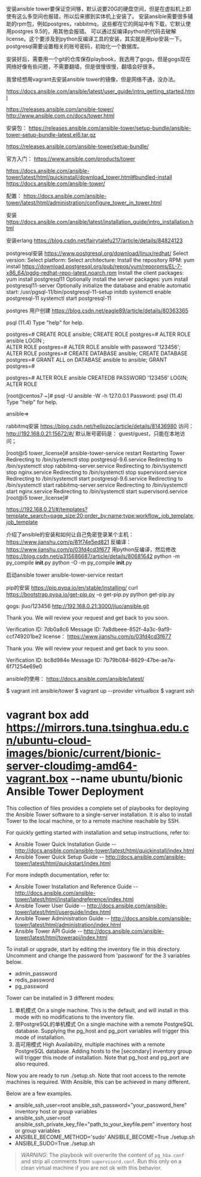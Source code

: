 安装ansible tower要保证空间够，默认说要20G的硬盘空间，但是在虚拟机上即使有这么多空间也报错，所以后来挪到实体机上安装了。
安装ansible需要很多辅助的rpm包，例如postgres，rabbitmq，这些都在它的网站中有下载，它默认使用postgres 9.5的，用其他会报错。
可以通过反编译python的代码去破解license。这个要涉及到python反编译工具的安装，其实就是用pip安装一下。
postgresql需要设置相关的账号密码，初始化一个数据库。

安装好后，需要用一个git的仓库保存playbook，我选用了gogs，但是gogs现在网络好像有些问题，不需要翻墙，但是很慢很慢，翻墙会好很多。

我曾经想用vagrant去安装ansible tower的镜像，但是网络不通，没办法。

https://docs.ansible.com/ansible/latest/user_guide/intro_getting_started.html

https://releases.ansible.com/ansible-tower/
http://www.ansible.com.cn/docs/tower.html


安装包：
https://releases.ansible.com/ansible-tower/setup-bundle/ansible-tower-setup-bundle-latest.el6.tar.gz

https://releases.ansible.com/ansible-tower/setup-bundle/


官方入门：
https://www.ansible.com/products/tower

https://docs.ansible.com/ansible-tower/latest/html/quickinstall/download_tower.html#bundled-install
https://docs.ansible.com/ansible-tower/

配置：
https://docs.ansible.com/ansible-tower/latest/html/administration/configure_tower_in_tower.html

安装
https://docs.ansible.com/ansible/latest/installation_guide/intro_installation.html

安装erlang
https://blog.csdn.net/fairytalefu217/article/details/84824123


postgresql安装
https://www.postgresql.org/download/linux/redhat/
Select version: 
Select platform: 
Select architecture: 
Install the repository RPM:
yum install https://download.postgresql.org/pub/repos/yum/reporpms/EL-7-x86_64/pgdg-redhat-repo-latest.noarch.rpm
Install the client packages:
yum install postgresql11
Optionally install the server packages:
yum install postgresql11-server
Optionally initialize the database and enable automatic start:
/usr/pgsql-11/bin/postgresql-11-setup initdb
systemctl enable postgresql-11
systemctl start postgresql-11


postgres 用户创建
https://blog.csdn.net/eagle89/article/details/80363365


psql (11.4)
Type "help" for help.

postgres=# CREATE ROLE ansible;
CREATE ROLE
postgres=# ALTER ROLE ansible LOGIN ;            
ALTER ROLE
postgres=# ALTER ROLE ansible with password '123456'; 
ALTER ROLE
postgres=# CREATE DATABASE ansible;
CREATE DATABASE
postgres=# GRANT ALL on DATABASE ansible to ansible;
GRANT
postgres=# 

postgres=# ALTER ROLE ansible CREATEDB PASSWORD '123456' LOGIN;   
ALTER ROLE

[root@centos7 ~]# psql -U ansible -W -h 127.0.0.1
Password: 
psql (11.4)
Type "help" for help.

ansible=> 

rabbitmq安装
https://blog.csdn.net/hellozpc/article/details/81436980
访问： http://192.168.0.21:15672/#/
默认账号密码是： guest/guest，只能在本地访问；

[root@i5 tower_license]# ansible-tower-service restart
Restarting Tower
Redirecting to /bin/systemctl stop postgresql-9.6.service
Redirecting to /bin/systemctl stop rabbitmq-server.service
Redirecting to /bin/systemctl stop nginx.service
Redirecting to /bin/systemctl stop supervisord.service
Redirecting to /bin/systemctl start postgresql-9.6.service
Redirecting to /bin/systemctl start rabbitmq-server.service
Redirecting to /bin/systemctl start nginx.service
Redirecting to /bin/systemctl start supervisord.service
[root@i5 tower_license]# 

https://192.168.0.21/#/templates?template_search=page_size:20;order_by:name;type:workflow_job_template,job_template

介绍了ansible的安装和如何让自己免密登录某个主机：
https://www.jianshu.com/p/81f74e5ed821
反编译：
https://www.jianshu.com/p/03fd4cd3f677
用python反编译，然后修改
https://blog.csdn.net/q315686687/article/details/80681642
python -m py_compile __init__.py
python -O -m py_compile __init__.py

启动ansible tower
ansible-tower-service restart

pip的安装
https://pip.pypa.io/en/stable/installing/
curl https://bootstrap.pypa.io/get-pip.py -o get-pip.py
python get-pip.py


gogs: jluo/123456
http://192.168.0.21:3000/jluo/ansible.git

Thank you. We will review your request and get back to you soon.

Verification ID: 7db0a8c6
Message ID: 7a8dbeee-852f-4a3c-9af9-ccf749201be2
license：
https://www.jianshu.com/p/03fd4cd3f677


Thank you. We will review your request and get back to you soon.

Verification ID: bc8d984e
Message ID: 7b79b084-8629-47be-ae7a-6f71254e69e0


ansible的使用：
https://docs.ansible.com/ansible/latest/


$ vagrant init ansible/tower
$ vagrant up --provider virtualbox
$ vagrant ssh


vagrant box add https://mirrors.tuna.tsinghua.edu.cn/ubuntu-cloud-images/bionic/current/bionic-server-cloudimg-amd64-vagrant.box --name ubuntu/bionic
Ansible Tower Deployment
========================

This collection of files provides a complete set of playbooks for deploying
the Ansible Tower software to a single-server installation. It is also to
install Tower to the local machine, or to a remote machine reachable by SSH.

For quickly getting started with installation and setup instructions, refer to:

- Ansible Tower Quick Installation Guide -- http://docs.ansible.com/ansible-tower/latest/html/quickinstall/index.html
- Ansible Tower Quick Setup Guide -- http://docs.ansible.com/ansible-tower/latest/html/quickstart/index.html

For more indepth documentation, refer to:

- Ansible Tower Installation and Reference Guide -- http://docs.ansible.com/ansible-tower/latest/html/installandreference/index.html
- Ansible Tower User Guide -- http://docs.ansible.com/ansible-tower/latest/html/userguide/index.html
- Ansible Tower Administration Guide -- http://docs.ansible.com/ansible-tower/latest/html/administration/index.html
- Ansible Tower API Guide -- http://docs.ansible.com/ansible-tower/latest/html/towerapi/index.html

To install or upgrade, start by editing the inventory file in this directory.
Uncomment and change the password from 'password' for the 3 variables below.
* admin_password
* redis_password
* pg_password

Tower can be installed in 3 different modes:
1. 单机模式 On a single machine. This is the default, and will install in this mode with
   no modifications to the inventory file.
2. 带PostgreSQL的单机模式 On a single machine with a remote PostgreSQL database. Supplying the pg_host
   and pg_port variables will trigger this mode of installation.
3. 高可用模式 High Availability, multiple machines with a remote PostgreSQL database.
   Adding hosts to the [secondary] inventory group will trigger this mode of
   installation. Note that pg_host and pg_port are also required.

Now you are ready to run ./setup.sh. Note that root access to the remote machines is required. With Ansible, this can be achieved in many different.

Below are a few examples.
* ansible_ssh_user=root ansible_ssh_password="your_password_here" inventory
  host or group variables
* ansible_ssh_user=root ansible_ssh_private_key_file="path_to_your_keyfile.pem"
  inventory host or group variables
* ANSIBLE_BECOME_METHOD='sudo' ANSIBLE_BECOME=True ./setup.sh
* ANSIBLE_SUDO=True ./setup.sh

> *WARNING*: The playbook will overwrite the content
> of `pg_hba.conf` and strip all comments from `supervisord.conf`.  Run this
> only on a clean virtual machine if you are not ok with this behavior.